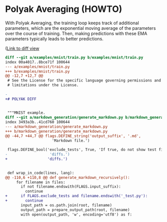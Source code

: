 # Polyak Averaging (HOWTO)

With Polyak Averaging, the training loop keeps track of additional parameters, 
which are the exponential moving average of the parameters over the course of 
training. Then, making predictions with these EMA parameters typically leads to 
better predictions.

([Link to diff view](https://github.com/marcvanzee/flax/compare/prerelease..howto-polyak-averaging?diff=split)
```diff
diff --git a/examples/mnist/train.py b/examples/mnist/train.py
index 00a4017..8bce71f 100644
--- a/examples/mnist/train.py
+++ b/examples/mnist/train.py
@@ -12,7 +12,7 @@
 # See the License for the specific language governing permissions and
 # limitations under the License.
 
-
+# POLYAK DIFF
 
 
 """MNIST example.
diff --git a/markdown_generation/generate_markdown.py b/markdown_generation/generate_markdown.py
index 3493a3b..41cd760 100644
--- a/markdown_generation/generate_markdown.py
+++ b/markdown_generation/generate_markdown.py
@@ -44,7 +44,7 @@ flags.DEFINE_string('output_suffix', '.md',
                     'Markdown file.')
 
 flags.DEFINE_bool('exclude_tests', True, 'If true, do not show test files in '
-                   'diffs.')
+                  'diffs.')
 
 
 def wrap_in_code(lines, lang):
@@ -110,6 +110,8 @@ def generate_markdown_recursively():
     for filename in files:
       if not filename.endswith(FLAGS.input_suffix):
         continue
+      if FLAGS.exclude_tests and filename.endswith('_test.py'):
+        continue
       input_path = os.path.join(root, filename)
       output_path = prepare_output_path(root, filename)
       with open(output_path, 'w', encoding='utf8') as f:
```
